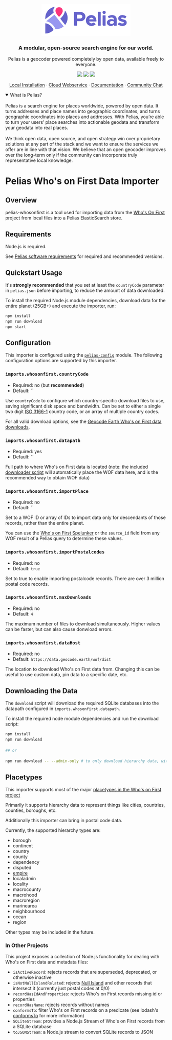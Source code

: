 <p align="center">
  <img height="100" src="https://raw.githubusercontent.com/pelias/design/master/logo/pelias_github/Github_markdown_hero.png">
</p>
<h3 align="center">A modular, open-source search engine for our world.</h3>
<p align="center">Pelias is a geocoder powered completely by open data, available freely to everyone.</p>
<p align="center">
<a href="https://en.wikipedia.org/wiki/MIT_License"><img src="https://img.shields.io/github/license/pelias/api?style=flat&color=orange" /></a>
<a href="https://hub.docker.com/u/pelias"><img src="https://img.shields.io/docker/pulls/pelias/api?style=flat&color=informational" /></a>
<a href="https://gitter.im/pelias/pelias"><img src="https://img.shields.io/gitter/room/pelias/pelias?style=flat&color=yellow" /></a>
</p>
<p align="center">
	<a href="https://github.com/pelias/docker">Local Installation</a> ·
        <a href="https://geocode.earth">Cloud Webservice</a> ·
	<a href="https://github.com/pelias/documentation">Documentation</a> ·
	<a href="https://gitter.im/pelias/pelias">Community Chat</a>
</p>
<details open>
<summary>What is Pelias?</summary>
<br />
Pelias is a search engine for places worldwide, powered by open data. It turns addresses and place names into geographic coordinates, and turns geographic coordinates into places and addresses. With Pelias, you’re able to turn your users’ place searches into actionable geodata and transform your geodata into real places.
<br /><br />
We think open data, open source, and open strategy win over proprietary solutions at any part of the stack and we want to ensure the services we offer are in line with that vision. We believe that an open geocoder improves over the long-term only if the community can incorporate truly representative local knowledge.
</details>

# Pelias Who's on First Data Importer

## Overview

pelias-whosonfirst is a tool used for importing data from the [Who's On First](https://whosonfirst.org/) project from local files into a Pelias ElasticSearch store.

## Requirements

Node.js is required.

See [Pelias software requirements](https://github.com/pelias/documentation/blob/master/requirements.md) for required and recommended versions.

## Quickstart Usage

It's **strongly recommended** that you set at least the `countryCode` parameter
in `pelias.json` before importing, to reduce the amount of data downloaded.

To install the required Node.js module dependencies, download data for the entire planet (25GB+) and execute the importer, run:


```bash
npm install
npm run download
npm start
```


## Configuration

This importer is configured using the [`pelias-config`](https://github.com/pelias/config) module.
The following configuration options are supported by this importer.

### `imports.whosonfirst.countryCode`

* Required: no (but **recommended**)
* Default: ``

Use `countryCode` to configure which country-specific download files to use, saving significant disk space and bandwidth. Can be set to either a single two digit [ISO 3166-1](https://en.wikipedia.org/wiki/ISO_3166-1) country code, or an array of multiple country codes.

For all valid download options, see the [Geocode Earth Who's on First data downloads](https://geocode.earth/data/whosonfirst).

### `imports.whosonfirst.datapath`

* Required: yes
* Default: ``

Full path to where Who's on First data is located (note: the included [downloader script](#downloading-the-data) will automatically place the WOF data here, and is the recommended way to obtain WOF data)

### `imports.whosonfirst.importPlace`

* Required: no
* Default: ``

Set to a WOF ID or array of IDs to import data only for descendants of those records, rather than the entire planet.

You can use the [Who's on First Spelunker](https://spelunker.whosonfirst.org) or the `source_id` field from any WOF result of a Pelias query to determine these values.

### `imports.whosonfirst.importPostalcodes`

* Required: no
* Default: `true`

Set to true to enable importing postalcode records. There are over 3 million postal code records.

### `imports.whosonfirst.maxDownloads`

* Required: no
* Default: `4`

The maximum number of files to download simultaneously. Higher values can be faster, but can also cause donwload errors.

### `imports.whosonfirst.dataHost`

* Required: no
* Default: `https://data.geocode.earth/wof/dist`

The location to download Who's on First data from. Changing this can be useful to use custom data, pin data to a specific date, etc.

## Downloading the Data

The `download` script will download the required SQLite databases into the datapath configured in `imports.whosonfirst.datapath`.

To install the required node module dependencies and run the download script:

```bash
npm install
npm run download

## or

npm run download -- --admin-only # to only download hierarchy data, without postalcodes
```

## Placetypes

This importer supports most of the major [placetypes in the Who's on First project](https://github.com/whosonfirst/whosonfirst-placetypes)

Primarily it supports hierarchy data to represent things like cities, countries, counties, boroughs, etc.

Additionally this importer can bring in postal code data.

Currently, the supported hierarchy types are:

- borough
- continent
- country
- county
- dependency
- disputed
- [empire](https://www.youtube.com/watch?v=-bzWSJG93P8)
- localadmin
- locality
- macrocounty
- macrohood
- macroregion
- marinearea
- neighbourhood
- ocean
- region

Other types may be included in the future.

### In Other Projects

This project exposes a collection of Node.js functionality for dealing with Who's on First data and metadata files:

- `isActiveRecord`: rejects records that are superseded, deprecated, or otherwise inactive
- `isNotNullIslandRelated`: rejects [Null Island](https://spelunker.whosonfirst.org/id/1) and other records that intersect it (currently just postal codes at 0/0)
- `recordHasIdAndProperties`: rejects Who's on First records missing id or properties
- `recordHasName`: rejects records without names
- `conformsTo`: filter Who's on First records on a predicate (see lodash's [conformsTo](https://lodash.com/docs/4.17.4#conformsTo) for more information)
- `SQLiteStream`: provides a Node.js Stream of Who's on First records from a SQLite database
- `toJSONStream`: a Node.js stream to convert SQLite records to JSON
